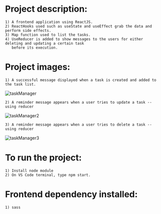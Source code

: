 #   Project description:
    1) A frontend application using ReactJS.
    2) ReactHooks used such as useState and useEffect grab the data and perform side effects.
    3) Map function used to list the tasks.
    4) UseReducer is added to show messages to the users for either deleting and updating a certain task
       before its execution.

#   Project images:
    1) A successful message displayed when a task is created and added to the task list.
![taskManager](https://github.com/kevinandris/Task_manager/assets/102328858/c224e774-0196-413b-b592-2199fc8f3255)

    2) A reminder message appears when a user tries to update a task -- using reducer
![taskManager2](https://github.com/kevinandris/Task_manager/assets/102328858/7dac3428-f426-4785-b712-1d7083e63cd1)

    3) A reminder message appears when a user tries to delete a task -- using reducer
![taskManager3](https://github.com/kevinandris/Task_manager/assets/102328858/4073f807-0213-43ce-be74-a530ddc82124)
    
    
    

#   To run the project:
    1) Install node module
    2) On VS Code terminal, type npm start.

#   Frontend dependency installed:
    1) sass
